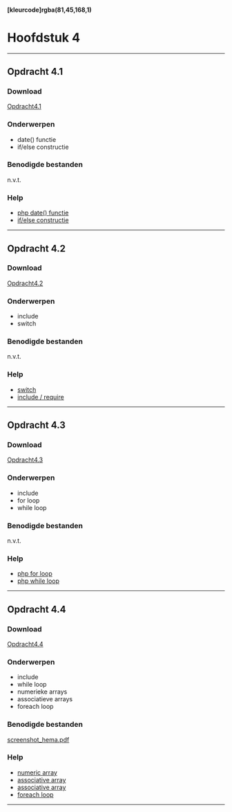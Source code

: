 #### [kleurcode]rgba(81,45,168,1)

# Hoofdstuk 4
---
## Opdracht 4.1

### Download

[Opdracht4.1](https://elo.kw1c.nl/CMS/Studie/811%20ICT-Academie/811%20VakkenInhoud/[B.22%20PHP]%20PHP/25187%20%C2%A0%20Applicatie-%20en%20mediaontwikkelaar/Periode%2003/Archief/2016%20-%202017/Productie%20PHP%20P3/02.%20Opdrachten/opdracht%204.1.pdf)

### Onderwerpen
- date() functie
- if/else constructie

### Benodigde bestanden

n.v.t.

### Help

- [php date() functie](http://php.net/manual/en/function.date.php)
- [if/else constructie](https://www.w3schools.com/php/php_if_else.asp)

---

## Opdracht 4.2

### Download

[Opdracht4.2](https://elo.kw1c.nl/CMS/Studie/811%20ICT-Academie/811%20VakkenInhoud/%5BB.22%20PHP%5D%20PHP/25187%20%C2%A0%20Applicatie-%20en%20mediaontwikkelaar/Periode%2003/Productie/02.%20Opdrachten/Opdracht%204.2.pdf)

### Onderwerpen
- include
- switch

### Benodigde bestanden

n.v.t.

### Help

- [switch](https://www.w3schools.com/php/php_switch.asp)
- [include / require](https://www.w3schools.com/php/php_includes.asp)

---

## Opdracht 4.3

### Download

[Opdracht4.3](https://elo.kw1c.nl/CMS/Studie/811%20ICT-Academie/811%20VakkenInhoud/%5BB.22%20PHP%5D%20PHP/25187%20%C2%A0%20Applicatie-%20en%20mediaontwikkelaar/Periode%2003/Productie/02.%20Opdrachten/Opdracht%204.3.pdf)

### Onderwerpen
- include
- for loop
- while loop

### Benodigde bestanden

n.v.t.

### Help

- [php for loop](https://www.w3schools.com/php/php_looping_for.asp)
- [php while loop](https://www.w3schools.com/php/php_looping.asp)

---


## Opdracht 4.4

### Download

[Opdracht4.4](https://elo.kw1c.nl/CMS/Studie/811%20ICT-Academie/811%20VakkenInhoud/%5BB.22%20PHP%5D%20PHP/25187%20%C2%A0%20Applicatie-%20en%20mediaontwikkelaar/Periode%2003/Productie/02.%20Opdrachten/Opdracht%204.4.pdf)

### Onderwerpen
- include
- while loop
- numerieke arrays
- associatieve arrays
- foreach loop

### Benodigde bestanden
<a href="https://elo.kw1c.nl/CMS/Studie/811%20ICT-Academie/811%20VakkenInhoud/%5BB.22%20PHP%5D%20PHP/25187%20%C2%A0%20Applicatie-%20en%20mediaontwikkelaar/Periode%2003/Productie/02.%20Opdrachten/screenshot_hema.pdf" target="_blank">screenshot_hema.pdf</a>

### Help
- [numeric array](https://www.w3schools.in/php/arrays/#numeric_array)
- [associative array](https://www.w3schools.in/php/arrays/#associative_array)
- [associative array](https://www.w3schools.in/php/arrays/#associative_array)
- [foreach loop](https://www.w3schools.com/php/showphp.asp?filename=demo_loop_foreach)
---
